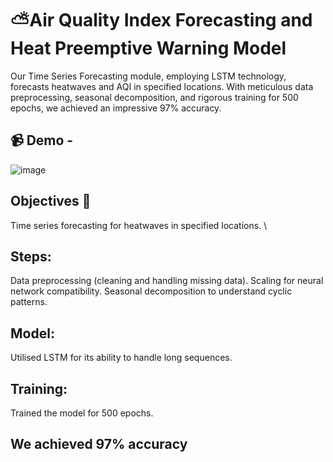 # ⛅Air Quality Index Forecasting and Heat Preemptive Warning Model

Our Time Series Forecasting module, employing LSTM technology, forecasts heatwaves and AQI in specified locations. 
With meticulous data preprocessing, seasonal decomposition, and rigorous training for 500 epochs, we achieved an impressive 97% accuracy. 

## 📹 Demo - 

![image](https://github.com/tejucodes10/Team-FinSAT-Pragyan-24-Hackathon-PS-3/assets/119094222/d4f61e4d-02bc-4a0e-8764-400ba8d21e8b)


## Objectives 🌟
Time series forecasting for heatwaves in specified locations. \

## Steps: 
Data preprocessing (cleaning and handling missing data). 
Scaling for neural network compatibility. 
Seasonal decomposition to understand cyclic patterns.

## Model: 
Utilised LSTM for its ability to handle long sequences. 

## Training: 
Trained the model for 500 epochs. 

## We achieved 97% accuracy

